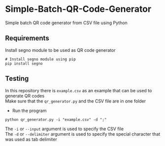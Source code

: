 # Simple-Batch-QR-Code-Generator
Simple batch QR code generator from CSV file using Python

## Requirements
Install segno module to be used as QR code generator
``` shell
# Install segno module using pip
pip install segno
```

## Testing
In this repository there is `example.csv` as an example that can be used to generate QR codes <br>
Make sure that the `qr_generator.py` and the CSV file are in one folder <br>
* Run the program
``` shell
python qr_generator.py -i "example.csv" -d ";"
```
The `-i` or `--input` argument is used to specify the CSV file <br>
The `-d` or `--delimiter` argument is used to specify the special character that was used as tab delimiter

